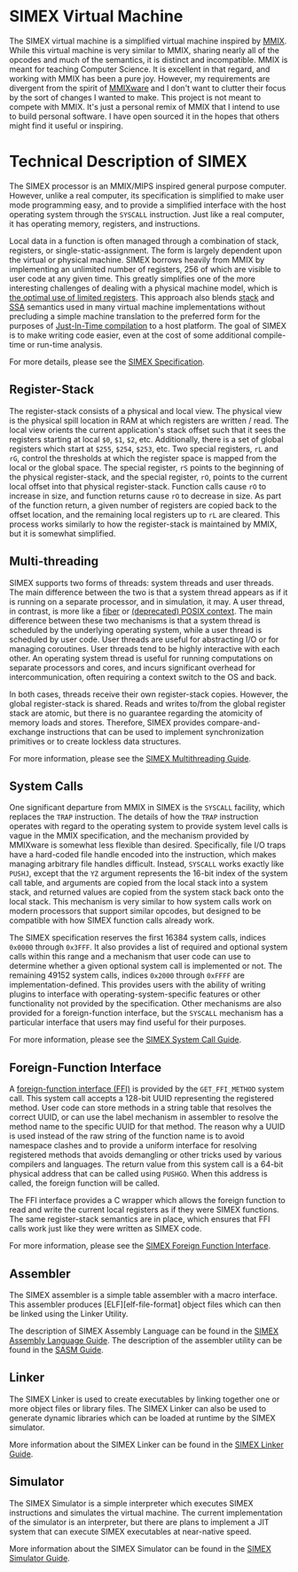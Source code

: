 SIMEX Virtual Machine
=====================

The SIMEX virtual machine is a simplified virtual machine inspired by
[MMIX][mmix-link].  While this virtual machine is very similar to MMIX, sharing
nearly all of the opcodes and much of the semantics, it is distinct and
incompatible.  MMIX is meant for teaching Computer Science.  It is excellent in
that regard, and working with MMIX has been a pure joy.  However, my
requirements are divergent from the spirit of [MMIXware][mmixware] and I don't
want to clutter their focus by the sort of changes I wanted to make.  This
project is not meant to compete with MMIX.  It's just a personal remix of MMIX
that I intend to use to build personal software.  I have open sourced it in the
hopes that others might find it useful or inspiring.

[mmix-link]: http://www-cs-faculty.stanford.edu/~uno/mmix.html
[mmixware]: http://mmix.cs.hm.edu

Technical Description of SIMEX
==============================

The SIMEX processor is an MMIX/MIPS inspired general purpose computer.  However,
unlike a real computer, its specification is simplified to make user mode
programming easy, and to provide a simplified interface with the host operating
system through the `SYSCALL` instruction.  Just like a real computer, it has
operating memory, registers, and instructions.

Local data in a function is often managed through a combination of stack,
registers, or single-static-assignment.  The form is largely dependent upon the
virtual or physical machine.  SIMEX borrows heavily from MMIX by implementing an
unlimited number of registers, 256 of which are visible to user code at any
given time.  This greatly simplifies one of the more interesting challenges of
dealing with a physical machine model, which is [the optimal use of limited
registers][register-allocation].  This approach also blends
[stack][stack-machine] and [SSA][ssa] semantics used in many virtual machine
implementations without precluding a simple machine translation to the preferred
form for the purposes of [Just-In-Time compilation][jit] to a host platform.
The goal of SIMEX is to make writing code easier, even at the cost of some
additional compile-time or run-time analysis.

For more details, please see the [SIMEX
Specification](docs/SIMEX_Specification.md).

[register-allocation]: https://en.wikipedia.org/wiki/Register_allocation 
[stack-machine]: https://en.wikipedia.org/wiki/Stack_machine
[ssa]: https://en.wikipedia.org/wiki/Static_single_assignment_form 
[jit]: https://en.wikipedia.org/wiki/Just-in-time_compilation

Register-Stack
--------------

The register-stack consists of a physical and local view.  The physical view is
the physical spill location in RAM at which registers are written / read.  The
local view orients the current application's stack offset such that it sees the
registers starting at local `$0`, `$1`, `$2`, etc.  Additionally, there is a set
of global registers which start at `$255`, `$254`, `$253`, etc.  Two special
registers, `rL` and `rG`, control the thresholds at which the register space is
mapped from the local or the global space.  The special register, `rS` points to
the beginning of the physical register-stack, and the special register, `rO`,
points to the current local offset into that physical register-stack.  Function
calls cause `rO` to increase in size, and function returns cause `rO` to
decrease in size.  As part of the function return, a given number of registers
are copied back to the offset location, and the remaining local registers up to
`rL` are cleared.  This process works similarly to how the register-stack is
maintained by MMIX, but it is somewhat simplified.

Multi-threading
---------------

SIMEX supports two forms of threads: system threads and user threads.  The main
difference between the two is that a system thread appears as if it is running
on a separate processor, and in simulation, it may.  A user thread, in contrast,
is more like a [fiber][fiber-wiki] or [(deprecated) POSIX context][ibm-context].
The main difference between these two mechanisms is that a system thread is
scheduled by the underlying operating system, while a user thread is scheduled
by user code.  User threads are useful for abstracting I/O or for managing
coroutines.  User threads tend to be highly interactive with each other.  An
operating system thread is useful for running computations on separate
processors and cores, and incurs significant overhead for intercommunication,
often requiring a context switch to the OS and back.

[fiber-wiki]: https://en.wikipedia.org/wiki/Fiber_(computer_science)
[ibm-context]: http://www.ibm.com/support/knowledgecenter/SSLTBW_2.1.0/com.ibm.zos.v2r1.bpxbd00/rmctxt.htm

In both cases, threads receive their own register-stack copies.  However, the
global register-stack is shared.  Reads and writes to/from the global register
stack are atomic, but there is no guarantee regarding the atomicity of memory
loads and stores.  Therefore, SIMEX provides compare-and-exchange instructions
that can be used to implement synchronization primitives or to create lockless
data structures.

For more information, please see the [SIMEX Multithreading
Guide](docs/SIMEX_Multithreading_Guide.md).

System Calls
------------

One significant departure from MMIX in SIMEX is the `SYSCALL` facility, which
replaces the `TRAP` instruction.  The details of how the `TRAP` instruction
operates with regard to the operating system to provide system level calls is
vague in the MMIX specification, and the mechanism provided by MMIXware is
somewhat less flexible than desired.  Specifically, file I/O traps have a
hard-coded file handle encoded into the instruction, which makes managing
arbitrary file handles difficult.  Instead, `SYSCALL` works exactly like
`PUSHJ`, except that the `YZ` argument represents the 16-bit index of the system
call table, and arguments are copied from the local stack into a system stack,
and returned values are copied from the system stack back onto the local stack.
This mechanism is very similar to how system calls work on modern processors
that support similar opcodes, but designed to be compatible with how SIMEX
function calls already work.

The SIMEX specification reserves the first 16384 system calls, indices `0x0000`
through `0x3FFF`.  It also provides a list of required and optional system calls
within this range and a mechanism that user code can use to determine whether a
given optional system call is implemented or not.  The remaining 49152 system
calls, indices `0x2000` through `0xFFFF` are implementation-defined.  This
provides users with the ability of writing plugins to interface with
operating-system-specific features or other functionality not provided by the
specification.  Other mechanisms are also provided for a foreign-function
interface, but the `SYSCALL` mechanism has a particular interface that users may
find useful for their purposes.

For more information, please see the [SIMEX System Call
Guide](docs/SIMEX_System_Call_Guide.md).

Foreign-Function Interface
--------------------------

A [foreign-function interface (FFI)][foreign-function] is provided by the
`GET_FFI_METHOD` system call.  This system call accepts a 128-bit UUID
representing the registered method.  User code can store methods in a string
table that resolves the correct UUID, or can use the label mechanism in
assembler to resolve the method name to the specific UUID for that method.  The
reason why a UUID is used instead of the raw string of the function name is to
avoid namespace clashes and to provide a uniform interface for resolving
registered methods that avoids demangling or other tricks used by various
compilers and languages.  The return value from this system call is a 64-bit
physical address that can be called using `PUSHGO`.  When this address is
called, the foreign function will be called.

The FFI interface provides a C wrapper which allows the foreign function to read
and write the current local registers as if they were SIMEX functions.  The same
register-stack semantics are in place, which ensures that FFI calls work just
like they were written as SIMEX code.

For more information, please see the [SIMEX Foreign Function
Interface](docs/SIMEX_Foreign_Function_Interface.md).

[foreign-function]: https://en.wikipedia.org/wiki/Foreign_function_interface

Assembler
---------

The SIMEX assembler is a simple table assembler with a macro interface.  This
assembler produces [ELF][elf-file-format] object files which can then be linked
using the Linker Utility.

The description of SIMEX Assembly Language can be found in the [SIMEX Assembly
Language Guide](docs/SIMEX_Assembly_Language_Guide.md).  The description of the
assembler utility can be found in the [SASM Guide](docs/SASM_Guide.md).

Linker
------

The SIMEX Linker is used to create executables by linking together one or more
object files or library files.  The SIMEX Linker can also be used to generate
dynamic libraries which can be loaded at runtime by the SIMEX simulator.

More information about the SIMEX Linker can be found in the [SIMEX Linker
Guide](docs/SIMEX_Linker_Guide.md).

Simulator
---------

The SIMEX Simulator is a simple interpreter which executes SIMEX instructions
and simulates the virtual machine.  The current implementation of the simulator
is an interpreter, but there are plans to implement a JIT system that can
execute SIMEX executables at near-native speed.

More information about the SIMEX Simulator can be found in the [SIMEX Simulator
Guide](docs/SIMEX_Simulator_Guide.md).
